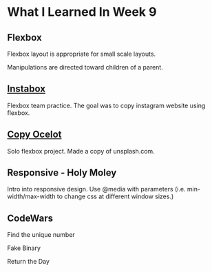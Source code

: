 # What I Learned In Week 9

## Flexbox 
Flexbox layout is appropriate for small scale layouts.

Manipulations are directed toward children of a parent.

## [Instabox](https://github.com/ignitikus/instabox)
Flexbox team practice. The goal was to copy instagram website using flexbox. 

## [Copy Ocelot](https://github.com/ignitikus/copy-ocelot)
Solo flexbox project. Made a copy of unsplash.com. 


## Responsive - Holy Moley  
Intro into responsive design. 
Use @media with parameters (i.e. min-width/max-width to change css at different window sizes.)

## CodeWars

Find the unique number

Fake Binary

Return the Day
